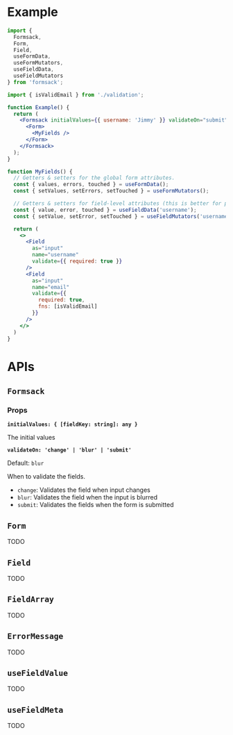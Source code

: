 # Example

```jsx
import { 
  Formsack, 
  Form, 
  Field, 
  useFormData,
  useFormMutators,
  useFieldData,
  useFieldMutators
} from 'formsack';

import { isValidEmail } from './validation';

function Example() {
  return (
    <Formsack initialValues={{ username: 'Jimmy' }} validateOn="submit">
      <Form>
        <MyFields />
      </Form>
    </Formsack>
  );
}

function MyFields() {
  // Getters & setters for the global form attributes.
  const { values, errors, touched } = useFormData();
  const { setValues, setErrors, setTouched } = useFormMutators();

  // Getters & setters for field-level attributes (this is better for performance).
  const { value, error, touched } = useFieldData('username');
  const { setValue, setError, setTouched } = useFieldMutators('username');

  return (
    <>
      <Field 
        as="input" 
        name="username" 
        validate={{ required: true }} 
      />
      <Field 
        as="input" 
        name="email" 
        validate={{ 
          required: true, 
          fns: [isValidEmail] 
        }} 
      />
    </>
  )
}
```

# APIs

## `Formsack`

### Props

**`initialValues: { [fieldKey: string]: any }`**

The initial values

**`validateOn: 'change' | 'blur' | 'submit'`**

Default: `blur`

When to validate the fields.

- `change`: Validates the field when input changes
- `blur`: Validates the field when the input is blurred
- `submit`: Validates the fields when the form is submitted

## `Form`

TODO

## `Field`

TODO

## `FieldArray`

TODO

## `ErrorMessage`

TODO

## `useFieldValue`

TODO

## `useFieldMeta`

TODO
